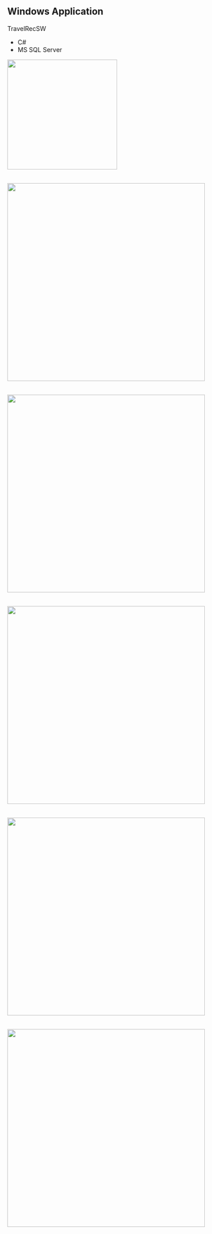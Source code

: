 Windows Application
----------------------
TravelRecSW 
- C#
- MS SQL Server

<img src="https://github.com/user-attachments/assets/0cc66120-1ece-4aee-90e9-6876d5ddc140" width="250px"><br><br>


<img src="https://github.com/user-attachments/assets/abf8974f-c666-4e25-b700-251ae2935bcf" width="450px"><br><br>


<img src="https://github.com/user-attachments/assets/7dcf5f94-9997-4905-9d18-62d7385e0944" width="450px"><br><br>


<img src="https://github.com/user-attachments/assets/f985cc19-6008-4255-87b2-450a1eb14801" width="450px"><br><br>


<img src="https://github.com/user-attachments/assets/75e6fd97-3b91-4674-8851-ee03b669000d" width="450px"><br><br>


<img src="https://github.com/user-attachments/assets/ed8617d3-fbb7-401a-b8e9-30269b7fbeb2" width="450px"><br><br>
